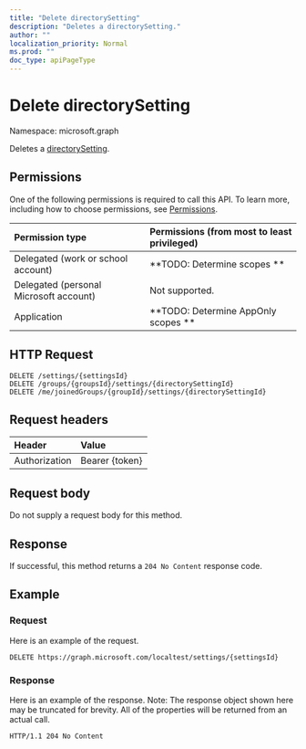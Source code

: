 ```yaml
---
title: "Delete directorySetting"
description: "Deletes a directorySetting."
author: ""
localization_priority: Normal
ms.prod: ""
doc_type: apiPageType
---
```


# Delete directorySetting

Namespace: microsoft.graph

Deletes a [directorySetting](../resources/directorysetting.md).

## Permissions
One of the following permissions is required to call this API. To learn more, including how to choose permissions, see [Permissions](/concepts/permissions-reference.md).

|Permission type|Permissions (from most to least privileged)|
|:---|:---|
|Delegated (work or school account)|**TODO: Determine scopes **|
|Delegated (personal Microsoft account)|Not supported.|
|Application|**TODO: Determine AppOnly scopes **|

## HTTP Request
<!-- {
  "blockType": "ignored"
}
-->
``` http
DELETE /settings/{settingsId}
DELETE /groups/{groupsId}/settings/{directorySettingId}
DELETE /me/joinedGroups/{groupId}/settings/{directorySettingId}
```

## Request headers
|Header|Value|
|:---|:---|
|Authorization|Bearer {token}|

## Request body
Do not supply a request body for this method.

## Response
If successful, this method returns a `204 No Content` response code.

## Example

### Request
Here is an example of the request.
<!-- {
  "blockType": "request",
  "name": "delete_directorysetting"
}
-->
``` http
DELETE https://graph.microsoft.com/localtest/settings/{settingsId}
```

### Response
Here is an example of the response. Note: The response object shown here may be truncated for brevity. All of the properties will be returned from an actual call.
<!-- {
  "blockType": "response",
  "truncated": true
}
-->
``` http
HTTP/1.1 204 No Content
```

